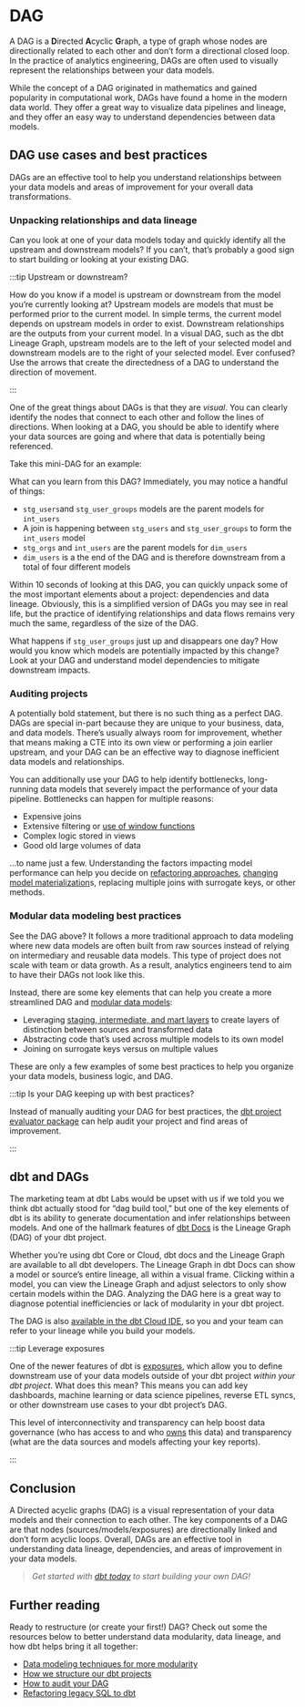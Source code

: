 # DAG

A DAG is a **D**irected **A**cyclic **G**raph, a type of graph whose nodes are directionally related to each other and don’t form a directional closed loop. In the practice of analytics engineering, DAGs are often used to visually represent the relationships between your data models.

While the concept of a DAG originated in mathematics and gained popularity in computational work, DAGs have found a home in the modern data world. They offer a great way to visualize data pipelines and <Term id="data-lineage">lineage</Term>, and they offer an easy way to understand dependencies between data models.

## DAG use cases and best practices

DAGs are an effective tool to help you understand relationships between your data models and areas of improvement for your overall data transformations.

### Unpacking relationships and data lineage

Can you look at one of your data models today and quickly identify all the upstream and downstream models? If you can’t, that’s probably a good sign to start building or looking at your existing DAG.

:::tip Upstream or downstream?

How do you know if a model is upstream or downstream from the model you’re currently looking at? Upstream models are models that must be performed prior to the current model. In simple terms, the current model depends on upstream models in order to exist. Downstream relationships are the outputs from your current model. In a visual DAG, such as the dbt Lineage Graph, upstream models are to the left of your selected model and downstream models are to the right of your selected model. Ever confused? Use the arrows that create the directedness of a DAG to understand the direction of movement.

:::

One of the great things about DAGs is that they are *visual*. You can clearly identify the nodes that connect to each other and follow the lines of directions. When looking at a DAG, you should be able to identify where your data sources are going and where that data is potentially being referenced.

Take this mini-DAG for an example:

<Lightbox src="/img/docs/terms/dag/mini_dag.png" title="A miniature DAG" />

What can you learn from this DAG? Immediately, you may notice a handful of things:

- `stg_users`and `stg_user_groups` models are the parent models for `int_users`
- A join is happening between `stg_users` and `stg_user_groups` to form the `int_users` model
- `stg_orgs` and `int_users` are the parent models for `dim_users`
- `dim_users` is a the end of the DAG and is therefore downstream from a total of four different models

Within 10 seconds of looking at this DAG, you can quickly unpack some of the most important elements about a project: dependencies and data lineage. Obviously, this is a simplified version of DAGs you may see in real life, but the practice of identifying relationships and data flows remains very much the same, regardless of the size of the DAG.

What happens if `stg_user_groups` just up and disappears one day? How would you know which models are potentially impacted by this change? Look at your DAG and understand model dependencies to mitigate downstream impacts.

### Auditing projects

A potentially bold statement, but there is no such thing as a perfect DAG. DAGs are special in-part because they are unique to your business, data, and data models. There’s usually always room for improvement, whether that means making a <Term id="cte">CTE</Term> into its own view or performing a join earlier upstream, and your DAG can be an effective way to diagnose inefficient data models and relationships.

You can additionally use your DAG to help identify bottlenecks, long-running data models that severely impact the performance of your data pipeline. Bottlenecks can happen for multiple reasons: 
- Expensive joins 
- Extensive filtering or [use of window functions](https://docs.getdbt.com/blog/how-we-shaved-90-minutes-off-model)
- Complex logic stored in <Term id="view">views</Term>
- Good old large volumes of data

...to name just a few. Understanding the factors impacting model performance can help you decide on [refactoring approaches](https://courses.getdbt.com/courses/refactoring-sql-for-modularity), [changing model materialization](https://docs.getdbt.com/blog/how-we-shaved-90-minutes-off-model#attempt-2-moving-to-an-incremental-model)s, replacing multiple joins with <Term id="surrogate-key">surrogate keys</Term>, or other methods.

<Lightbox src="/img/docs/terms/dag/bad_dag.png" title="A bad DAG, one that follows non-modular data modeling techniques" />

### Modular data modeling best practices

See the DAG above? It follows a more traditional approach to data modeling where new data models are often built from raw sources instead of relying on intermediary and reusable data models. This type of project does not scale with team or data growth. As a result, analytics engineers tend to aim to have their DAGs not look like this.

Instead, there are some key elements that can help you create a more streamlined DAG and [modular data models](https://www.getdbt.com/analytics-engineering/modular-data-modeling-technique/):

- Leveraging [staging, intermediate, and mart layers](https://docs.getdbt.com/guides/best-practices/how-we-structure/1-guide-overview) to create layers of distinction between sources and transformed data
- Abstracting code that’s used across multiple models to its own model
- Joining on surrogate keys versus on multiple values

These are only a few examples of some best practices to help you organize your data models, business logic, and DAG.

:::tip Is your DAG keeping up with best practices?

Instead of manually auditing your DAG for best practices, the [dbt project evaluator package](https://github.com/dbt-labs/dbt-project-evaluator) can help audit your project and find areas of improvement.

:::

## dbt and DAGs

The marketing team at dbt Labs would be upset with us if we told you we think dbt actually stood for “dag build tool,” but one of the key elements of dbt is its ability to generate documentation and infer relationships between models. And one of the hallmark features of [dbt Docs](https://docs.getdbt.com/docs/building-a-dbt-project/documentation) is the Lineage Graph (DAG) of your dbt project.

Whether you’re using dbt Core or Cloud, dbt docs and the Lineage Graph are available to all dbt developers. The Lineage Graph in dbt Docs can show a model or source’s entire lineage, all within a visual frame. Clicking within a model, you can view the Lineage Graph and adjust selectors to only show certain models within the DAG. Analyzing the DAG here is a great way to diagnose potential inefficiencies or lack of modularity in your dbt project.

<Lightbox src="/img/docs/terms/dag/lineage_graph.png" title="The Lineage Graph in dbt Docs" />

The DAG is also [available in the dbt Cloud IDE](https://www.getdbt.com/blog/on-dags-hierarchies-and-ides/), so you and your team can refer to your lineage while you build your models.

:::tip Leverage exposures

One of the newer features of dbt is [exposures](https://docs.getdbt.com/docs/building-a-dbt-project/exposures), which allow you to define downstream use of your data models outside of your dbt project *within your dbt project*. What does this mean? This means you can add key dashboards, machine learning or data science pipelines, reverse ETL syncs, or other downstream use cases to your dbt project’s DAG.

This level of interconnectivity and transparency can help boost data governance (who has access to and who [owns](https://docs.getdbt.com/reference/resource-configs/meta#designate-a-model-owner) this data) and transparency (what are the data sources and models affecting your key reports).

:::

## Conclusion

A Directed acyclic graphs (DAG) is a visual representation of your data models and their connection to each other. The key components of a DAG are that nodes (sources/models/exposures) are directionally linked and don’t form acyclic loops. Overall, DAGs are an effective tool in understanding data lineage, dependencies, and areas of improvement in your data models.

> *Get started with [dbt today](https://www.getdbt.com/signup/) to start building your own DAG!*

## Further reading

Ready to restructure (or create your first!) DAG? Check out some the resources below to better understand data modularity, data lineage, and how dbt helps bring it all together:

- [Data modeling techniques for more modularity](https://www.getdbt.com/analytics-engineering/modular-data-modeling-technique/)
- [How we structure our dbt projects](https://docs.getdbt.com/guides/best-practices/how-we-structure/1-guide-overview)
- [How to audit your DAG](https://www.youtube.com/watch?v=5W6VrnHVkCA)
- [Refactoring legacy SQL to dbt](https://docs.getdbt.com/guides/getting-started/learning-more/refactoring-legacy-sql)